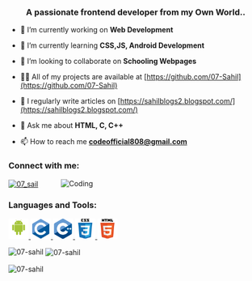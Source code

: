 
<marquee><h1 align="center">Hi 👋, I'm Sahil..</h1></marquee>
<h3 align="center">A passionate frontend developer from my Own World..</h3>

<p align="left" > <img align="right" height="0" src="https://komarev.com/ghpvc/?username=07-sahil&label=Profile%20views&color=0e75b6&style=flat" alt="07-sahil" /> </p>

- 🔭 I’m currently working on **Web Development**

- 🌱 I’m currently learning **CSS,JS, Android Development**

- 👯 I’m looking to collaborate on **Schooling Webpages**

- 👨‍💻 All of my projects are available at [https://github.com/07-Sahil](https://github.com/07-Sahil)

- 📝 I regularly write articles on [https://sahilblogs2.blogspot.com/](https://sahilblogs2.blogspot.com/)

- 💬 Ask me about **HTML, C, C++**

- 📫 How to reach me **codeofficial808@gmail.com**

<h3 align="left">Connect with me:</h3>
<img align="right" alt="Coding" width="400" src="https://cdn.dribbble.com/users/1162077/screenshots/3848914/programmer.gif"
<p align="left">
<a href="https://instagram.com/07_sail" target="blank"><img align="center" src="https://raw.githubusercontent.com/rahuldkjain/github-profile-readme-generator/master/src/images/icons/Social/instagram.svg" alt="07_sail" height="30" width="40" /></a>
</p>

<h3 align="left">Languages and Tools:</h3>
<p align="left"> <a href="https://developer.android.com" target="_blank" rel="noreferrer"> <img src="https://raw.githubusercontent.com/devicons/devicon/master/icons/android/android-original-wordmark.svg" alt="android" width="40" height="40"/> </a> <a href="https://www.cprogramming.com/" target="_blank" rel="noreferrer"> <img src="https://raw.githubusercontent.com/devicons/devicon/master/icons/c/c-original.svg" alt="c" width="40" height="40"/> </a> <a href="https://www.w3schools.com/cpp/" target="_blank" rel="noreferrer"> <img src="https://raw.githubusercontent.com/devicons/devicon/master/icons/cplusplus/cplusplus-original.svg" alt="cplusplus" width="40" height="40"/> </a> <a href="https://www.w3schools.com/css/" target="_blank" rel="noreferrer"> <img src="https://raw.githubusercontent.com/devicons/devicon/master/icons/css3/css3-original-wordmark.svg" alt="css3" width="40" height="40"/> </a> <a href="https://www.w3.org/html/" target="_blank" rel="noreferrer"> <img src="https://raw.githubusercontent.com/devicons/devicon/master/icons/html5/html5-original-wordmark.svg" alt="html5" width="40" height="40"/> </a> </p>

<p><img align="left" src="https://github-readme-stats.vercel.app/api/top-langs?username=07-sahil&show_icons=true&locale=en&layout=compact" alt="07-sahil" /></p>

<p>&nbsp;<img align="center" src="https://github-readme-stats.vercel.app/api?username=07-sahil&show_icons=true&locale=en" alt="07-sahil" /></p>

<p><img align="center" src="https://github-readme-streak-stats.herokuapp.com/?user=07-sahil&" alt="07-sahil" /></p>

